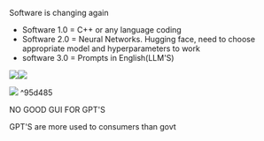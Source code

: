 
Software is changing again

- Software 1.0 = C++ or any language coding
- Software 2.0 = Neural Networks. Hugging face, need to choose appropriate model and hyperparameters to work
- software 3.0 = Prompts in English(LLM'S)


![](/ZettleKasten/Unsorted/Attachment/Pasted_image_20250719013912.png)![](/ZettleKasten/Unsorted/Attachment/Pasted_image_20250719014005.png)

![](/ZettleKasten/Unsorted/Attachment/Pasted_image_20250719014122.png)   ^95d485

NO GOOD GUI FOR GPT'S

GPT'S are more used to consumers than govt


